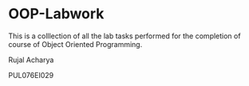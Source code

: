 # OOP-Labwork

This is a colllection of all the lab tasks performed for the completion of course of Object Oriented Programming.






Rujal Acharya

PUL076EI029
